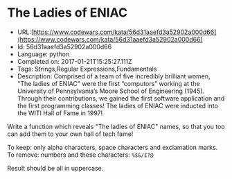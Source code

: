 # The Ladies of ENIAC

 - URL:[https://www.codewars.com/kata/56d31aaefd3a52902a000d66](https://www.codewars.com/kata/56d31aaefd3a52902a000d66)
 - Id: 56d31aaefd3a52902a000d66
 - Language: python
 - Completed on: 2017-01-21T15:25:27.111Z
 - Tags: Strings,Regular Expressions,Fundamentals
 - Description:
Comprised of a team of five incredibly brilliant women, "The ladies of ENIAC" were the first “computors” working at the University of Pennsylvania’s Moore School of Engineering (1945). Through their contributions, we gained the first software application and the first programming classes! The ladies of ENIAC were inducted into the WITI Hall of Fame in 1997!

Write a function which reveals "The ladies of ENIAC" names, so that you too can add them to your own hall of tech fame!

To keep: only alpha characters, space characters and exclamation marks.  
To remove: numbers and these characters: ```%$&/£?@```

Result should be all in uppercase.


